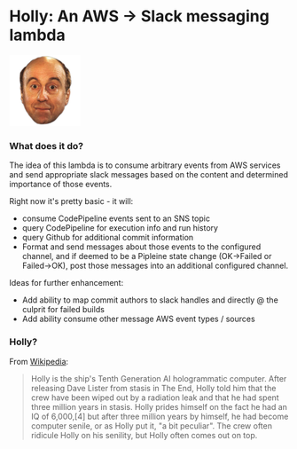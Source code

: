 # Holly: An AWS → Slack messaging lambda

[![Holly](docs/holly.png)](docs/holly.png) 

### What does it do?

The idea of this lambda is to consume arbitrary events from AWS services and send appropriate slack messages based on the content and determined importance of those events.

Right now it's pretty basic - it will:

* consume CodePipeline events sent to an SNS topic
* query CodePipeline for execution info and run history
* query Github for additional commit information
* Format and send messages about those events to the configured channel, and if deemed to be a Pipleine state change (OK→Failed or Failed→OK), post those messages into an additional configured channel.

Ideas for further enhancement:

* Add ability to map commit authors to slack handles and directly @ the culprit for failed builds
* Add ability consume other message AWS event types / sources

### Holly? 

From [Wikipedia](https://en.wikipedia.org/wiki/Holly_(Red_Dwarf)):

> Holly is the ship's Tenth Generation AI hologrammatic computer. After releasing Dave Lister from stasis in The End, Holly told him that the crew have been wiped out by a radiation leak and that he had spent three million years in stasis. Holly prides himself on the fact he had an IQ of 6,000,[4] but after three million years by himself, he had become computer senile, or as Holly put it, "a bit peculiar". The crew often ridicule Holly on his senility, but Holly often comes out on top.







